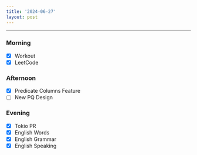 ```yaml
---
title: '2024-06-27'
layout: post
---
```


---

### Morning

- [x] Workout
- [x] LeetCode

### Afternoon

- [x] Predicate Columns Feature
- [ ] New PQ Design

### Evening

- [x] Tokio PR
- [x] English Words
- [x] English Grammar
- [x] English Speaking
